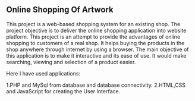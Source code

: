 Online Shopping Of Artwork
--------------------------------------------------------------------------
This project is a web-based shopping system for an existing shop. The project objective is to deliver the online shopping application into website platform. This project is an attempt to provide the advantages of online shopping to customers of a real shop. It helps buying the products in the shop anywhere through internet by using a browser. The main objective of this application is to make it interactive and its ease of use. It would make searching, viewing and selection of a product easier.

Here I have used applications:

1.PHP and MySql from database and database connectivity.
2.HTML,CSS and JavaScript for creating the User Interface.
